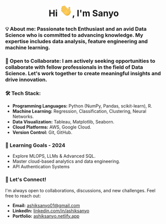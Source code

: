 <h1 align="center">Hi <img src="https://raw.githubusercontent.com/pik1989/pik1989/main/Images/Hi.gif" width="40px" />, I'm Sanyo</h1>

### 💡 About me: Passionate tech Enthusiast and an avid Data Science who is committed to advancing knowledge. My expertise includes data analysis, feature engineering and machine learning. 

### 🤝 Open to Collaborate: I am actively seeking opportunities to collaborate with fellow professionals in the field of Data Science. Let's work together to create meaningful insights and drive innovation.

### 🛠 Tech Stack:

- **Programming Languages:** Python (NumPy, Pandas, scikit-learn), R.
- **Machine Learning:** Regression, Classification, Clustering, Neural Networks.
- **Data Visualization:** Tableau, Matplotlib, Seaborn.
- **Cloud Platforms:** AWS, Google Cloud.
- **Version Control:** Git, GitHub.

### 🌱 Learning Goals - 2024

- Explore MLOPS, LLMs & Advanced SQL.
- Master cloud-based analytics and data engineering.
- API Authentication Systems

### 🤝 Let's Connect!

I'm always open to collaborations, discussions, and new challenges. Feel free to reach out:

- **Email:** ashiksanyo01@gmail.com
- **LinkedIn:** [linkedin.com/in/ashiksanyo](https://www.linkedin.com/in/ashiksanyo)
- **Portfolio:** [ashiksanyo.netlify.app](https://ashiksanyo.netlify.app/)
